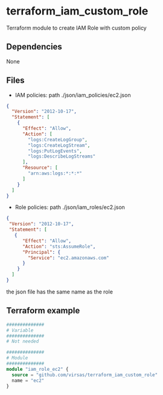 # terraform_iam_custom_role

Terraform module to create IAM Role with custom policy

##  Dependencies

None

## Files

- IAM policies: path ./json/iam_policies/ec2.json

``` json
{
  "Version": "2012-10-17",
  "Statement": [
    {
      "Effect": "Allow",
      "Action": [
        "logs:CreateLogGroup",
        "logs:CreateLogStream",
        "logs:PutLogEvents",
        "logs:DescribeLogStreams"
      ],
      "Resource": [
        "arn:aws:logs:*:*:*"
      ]
    }
  ]
}
```

- Role policies: path ./json/iam_roles/ec2.json

``` json
{
 "Version": "2012-10-17",
 "Statement": [
   {
      "Effect": "Allow",
      "Action": "sts:AssumeRole",
      "Principal": {
        "Service": "ec2.amazonaws.com"
      }
    }
  ]
}
```
the json file has the same name as the role

## Terraform example

``` terraform
##############
# Variable
##############
# Not needed

##############
# Module
##############
module "iam_role_ec2" {
  source = "github.com/virsas/terraform_iam_custom_role"
  name = "ec2"
}
```
